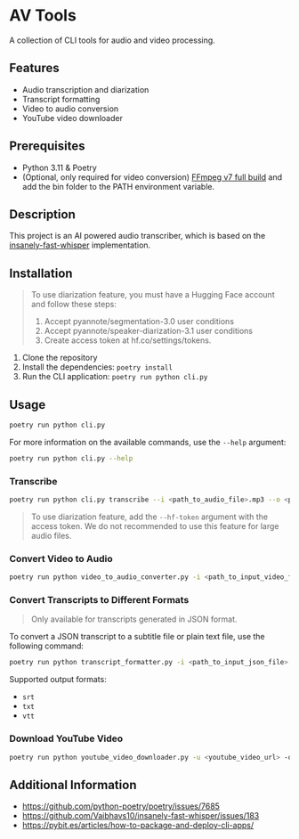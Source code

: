 # AV Tools

A collection of CLI tools for audio and video processing.

## Features

- Audio transcription and diarization
- Transcript formatting
- Video to audio conversion
- YouTube video downloader

## Prerequisites

- Python 3.11 & Poetry
- (Optional, only required for video conversion) [FFmpeg v7 full build](https://www.gyan.dev/ffmpeg/builds/ffmpeg-release-full.7z) and add the bin folder to the PATH environment variable.

## Description

This project is an AI powered audio transcriber, which is based on the [insanely-fast-whisper](https://github.com/Vaibhavs10/insanely-fast-whisper) implementation.

## Installation

> To use diarization feature, you must have a Hugging Face account and follow these steps:
> 1. Accept pyannote/segmentation-3.0 user conditions
> 2. Accept pyannote/speaker-diarization-3.1 user conditions
> 3. Create access token at hf.co/settings/tokens.

1. Clone the repository
2. Install the dependencies: `poetry install`
3. Run the CLI application: `poetry run python cli.py`

## Usage

```bash
poetry run python cli.py
```

For more information on the available commands, use the `--help` argument:

```bash
poetry run python cli.py --help
```

### Transcribe

```bash
poetry run python cli.py transcribe --i <path_to_audio_file>.mp3 --o <path_to_output_file>.json
```

> To use diarization feature, add the `--hf-token` argument with the access token. We do not recommended to use this feature for large audio files.

### Convert Video to Audio

```bash
poetry run python video_to_audio_converter.py -i <path_to_input_video_file>.mp4 -o <path_to_output_audio_file>.mp3
```

### Convert Transcripts to Different Formats

> Only available for transcripts generated in JSON format.

To convert a JSON transcript to a subtitle file or plain text file, use the following command:

```bash
poetry run python transcript_formatter.py -i <path_to_input_json_file>.json -o <path_to_output_file>.vtt
```

Supported output formats:
- `srt`
- `txt`
- `vtt`

### Download YouTube Video

```bash
poetry run python youtube_video_downloader.py -u <youtube_video_url> -o <path_to_output_file>.mp4
```

## Additional Information

- https://github.com/python-poetry/poetry/issues/7685
- https://github.com/Vaibhavs10/insanely-fast-whisper/issues/183
- https://pybit.es/articles/how-to-package-and-deploy-cli-apps/